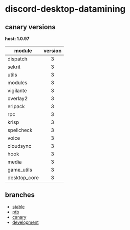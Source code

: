 # discord-desktop-datamining

## canary versions

**host: 1.0.97**

| module | version |
| ------ | :-----: |
| dispatch | 3 |
| sekrit | 3 |
| utils | 3 |
| modules | 3 |
| vigilante | 3 |
| overlay2 | 3 |
| erlpack | 3 |
| rpc | 3 |
| krisp | 3 |
| spellcheck | 3 |
| voice | 3 |
| cloudsync | 3 |
| hook | 3 |
| media | 3 |
| game_utils | 3 |
| desktop_core | 3 |

## branches

- [stable](https://github.com/OpenAsar/discord-desktop-datamining/tree/stable)
- [ptb](https://github.com/OpenAsar/discord-desktop-datamining/tree/ptb)
- [canary](https://github.com/OpenAsar/discord-desktop-datamining/tree/canary)
- [development](https://github.com/OpenAsar/discord-desktop-datamining/tree/development)